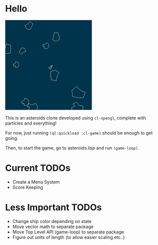 # Hello #

![Screenshot](screenie.png "Screenshot")

  
This is an asteroids clone developed using `cl-opengl`, complete with particles and everything!

For now, just running `(ql:quickload :cl-game)` should be enough to get going.

Then, to start the game, go to asteroids.lisp and run `(game-loop)`.

# Current TODOs #
+ Create a Menu System
+ Score Keeping

# Less Important TODOs #
+ Change ship color depending on state
+ Move vector math to separate package
+ Move Top Level API (game-loop) to separate package
+ Figure out units of length (to allow easier scaling etc..)
